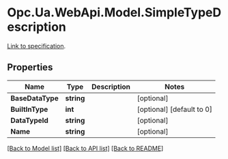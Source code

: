 # Opc.Ua.WebApi.Model.SimpleTypeDescription
[Link to specification](https://reference.opcfoundation.org/v105/Core/docs/Part5/12.35).

## Properties

Name | Type | Description | Notes
------------ | ------------- | ------------- | -------------
**BaseDataType** | **string** |  | [optional] 
**BuiltInType** | **int** |  | [optional] [default to 0]
**DataTypeId** | **string** |  | [optional] 
**Name** | **string** |  | [optional] 

[[Back to Model list]](../README.md#documentation-for-models) [[Back to API list]](../README.md#documentation-for-api-endpoints) [[Back to README]](../README.md)

